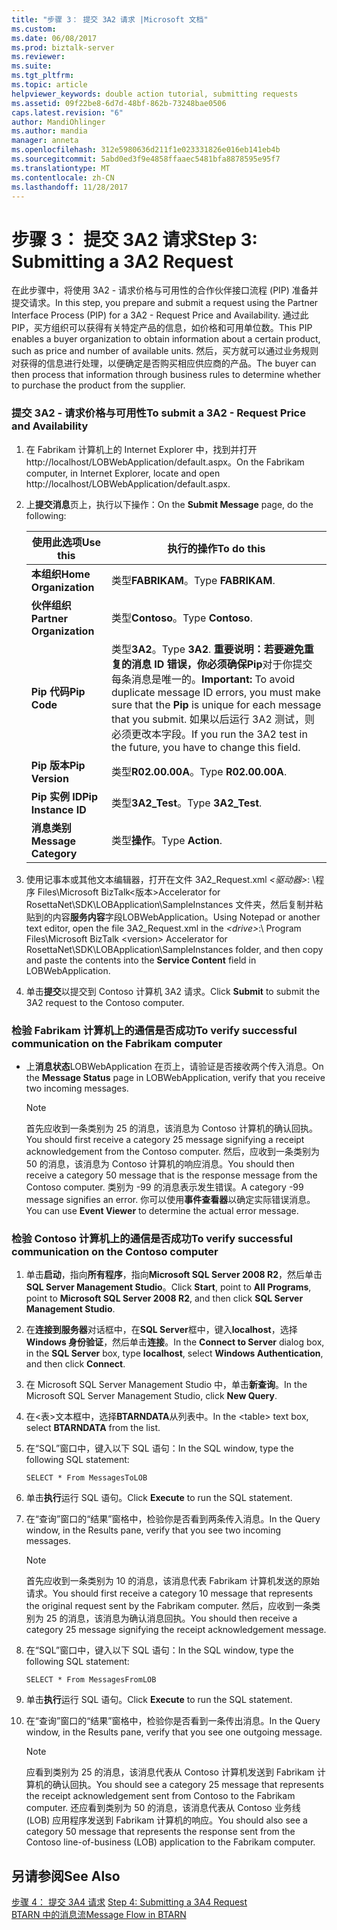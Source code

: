 ```yaml
---
title: "步骤 3： 提交 3A2 请求 |Microsoft 文档"
ms.custom: 
ms.date: 06/08/2017
ms.prod: biztalk-server
ms.reviewer: 
ms.suite: 
ms.tgt_pltfrm: 
ms.topic: article
helpviewer_keywords: double action tutorial, submitting requests
ms.assetid: 09f22be8-6d7d-48bf-862b-73248bae0506
caps.latest.revision: "6"
author: MandiOhlinger
ms.author: mandia
manager: anneta
ms.openlocfilehash: 312e5980636d211f1e023331826e016eb141eb4b
ms.sourcegitcommit: 5abd0ed3f9e4858ffaaec5481bfa8878595e95f7
ms.translationtype: MT
ms.contentlocale: zh-CN
ms.lasthandoff: 11/28/2017
---
```

# <a name="step-3-submitting-a-3a2-request"></a><span data-ttu-id="c94c0-102">步骤 3： 提交 3A2 请求</span><span class="sxs-lookup"><span data-stu-id="c94c0-102">Step 3: Submitting a 3A2 Request</span></span>
<span data-ttu-id="c94c0-103">在此步骤中，将使用 3A2 - 请求价格与可用性的合作伙伴接口流程 (PIP) 准备并提交请求。</span><span class="sxs-lookup"><span data-stu-id="c94c0-103">In this step, you prepare and submit a request using the Partner Interface Process (PIP) for a 3A2 - Request Price and Availability.</span></span> <span data-ttu-id="c94c0-104">通过此 PIP，买方组织可以获得有关特定产品的信息，如价格和可用单位数。</span><span class="sxs-lookup"><span data-stu-id="c94c0-104">This PIP enables a buyer organization to obtain information about a certain product, such as price and number of available units.</span></span> <span data-ttu-id="c94c0-105">然后，买方就可以通过业务规则对获得的信息进行处理，以便确定是否购买相应供应商的产品。</span><span class="sxs-lookup"><span data-stu-id="c94c0-105">The buyer can then process that information through business rules to determine whether to purchase the product from the supplier.</span></span>  
  
### <a name="to-submit-a-3a2---request-price-and-availability"></a><span data-ttu-id="c94c0-106">提交 3A2 - 请求价格与可用性</span><span class="sxs-lookup"><span data-stu-id="c94c0-106">To submit a 3A2 - Request Price and Availability</span></span>  
  
1.  <span data-ttu-id="c94c0-107">在 Fabrikam 计算机上的 Internet Explorer 中，找到并打开 http://localhost/LOBWebApplication/default.aspx。</span><span class="sxs-lookup"><span data-stu-id="c94c0-107">On the Fabrikam computer, in Internet Explorer, locate and open http://localhost/LOBWebApplication/default.aspx.</span></span>  
  
2.  <span data-ttu-id="c94c0-108">上**提交消息**页上，执行以下操作：</span><span class="sxs-lookup"><span data-stu-id="c94c0-108">On the **Submit Message** page, do the following:</span></span>  
  
    |<span data-ttu-id="c94c0-109">使用此选项</span><span class="sxs-lookup"><span data-stu-id="c94c0-109">Use this</span></span>|<span data-ttu-id="c94c0-110">执行的操作</span><span class="sxs-lookup"><span data-stu-id="c94c0-110">To do this</span></span>|  
    |--------------|----------------|  
    |<span data-ttu-id="c94c0-111">**本组织**</span><span class="sxs-lookup"><span data-stu-id="c94c0-111">**Home Organization**</span></span>|<span data-ttu-id="c94c0-112">类型**FABRIKAM**。</span><span class="sxs-lookup"><span data-stu-id="c94c0-112">Type **FABRIKAM**.</span></span>|  
    |<span data-ttu-id="c94c0-113">**伙伴组织**</span><span class="sxs-lookup"><span data-stu-id="c94c0-113">**Partner Organization**</span></span>|<span data-ttu-id="c94c0-114">类型**Contoso**。</span><span class="sxs-lookup"><span data-stu-id="c94c0-114">Type **Contoso**.</span></span>|  
    |<span data-ttu-id="c94c0-115">**Pip 代码**</span><span class="sxs-lookup"><span data-stu-id="c94c0-115">**Pip Code**</span></span>|<span data-ttu-id="c94c0-116">类型**3A2**。</span><span class="sxs-lookup"><span data-stu-id="c94c0-116">Type **3A2**.</span></span> <span data-ttu-id="c94c0-117">**重要说明：**若要避免重复的消息 ID 错误，你必须确保**Pip**对于你提交每条消息是唯一的。</span><span class="sxs-lookup"><span data-stu-id="c94c0-117">**Important:**  To avoid duplicate message ID errors, you must make sure that the **Pip** is unique for each message that you submit.</span></span> <span data-ttu-id="c94c0-118">如果以后运行 3A2 测试，则必须更改本字段。</span><span class="sxs-lookup"><span data-stu-id="c94c0-118">If you run the 3A2 test in the future, you have to change this field.</span></span>|  
    |<span data-ttu-id="c94c0-119">**Pip 版本**</span><span class="sxs-lookup"><span data-stu-id="c94c0-119">**Pip Version**</span></span>|<span data-ttu-id="c94c0-120">类型**R02.00.00A**。</span><span class="sxs-lookup"><span data-stu-id="c94c0-120">Type **R02.00.00A**.</span></span>|  
    |<span data-ttu-id="c94c0-121">**Pip 实例 ID**</span><span class="sxs-lookup"><span data-stu-id="c94c0-121">**Pip Instance ID**</span></span>|<span data-ttu-id="c94c0-122">类型**3A2_Test**。</span><span class="sxs-lookup"><span data-stu-id="c94c0-122">Type **3A2_Test**.</span></span>|  
    |<span data-ttu-id="c94c0-123">**消息类别**</span><span class="sxs-lookup"><span data-stu-id="c94c0-123">**Message Category**</span></span>|<span data-ttu-id="c94c0-124">类型**操作**。</span><span class="sxs-lookup"><span data-stu-id="c94c0-124">Type **Action**.</span></span>|  
  
3.  <span data-ttu-id="c94c0-125">使用记事本或其他文本编辑器，打开在文件 3A2_Request.xml *\<驱动器\>*: \程序 Files\Microsoft BizTalk\<版本\>Accelerator for RosettaNet\SDK\LOBApplication\SampleInstances 文件夹，然后复制并粘贴到的内容**服务内容**字段LOBWebApplication。</span><span class="sxs-lookup"><span data-stu-id="c94c0-125">Using Notepad or another text editor, open the file 3A2_Request.xml in the *\<drive\>*:\ Program Files\Microsoft BizTalk \<version\> Accelerator for RosettaNet\SDK\LOBApplication\SampleInstances folder, and then copy and paste the contents into the **Service Content** field in LOBWebApplication.</span></span>  
  
4.  <span data-ttu-id="c94c0-126">单击**提交**以提交到 Contoso 计算机 3A2 请求。</span><span class="sxs-lookup"><span data-stu-id="c94c0-126">Click **Submit** to submit the 3A2 request to the Contoso computer.</span></span>  
  
### <a name="to-verify-successful-communication-on-the-fabrikam-computer"></a><span data-ttu-id="c94c0-127">检验 Fabrikam 计算机上的通信是否成功</span><span class="sxs-lookup"><span data-stu-id="c94c0-127">To verify successful communication on the Fabrikam computer</span></span>  
  
-   <span data-ttu-id="c94c0-128">上**消息状态**LOBWebApplication 在页上，请验证是否接收两个传入消息。</span><span class="sxs-lookup"><span data-stu-id="c94c0-128">On the **Message Status** page in LOBWebApplication, verify that you receive two incoming messages.</span></span>  
  
    > [!NOTE]
    >  <span data-ttu-id="c94c0-129">首先应收到一条类别为 25 的消息，该消息为 Contoso 计算机的确认回执。</span><span class="sxs-lookup"><span data-stu-id="c94c0-129">You should first receive a category 25 message signifying a receipt acknowledgement from the Contoso computer.</span></span> <span data-ttu-id="c94c0-130">然后，应收到一条类别为 50 的消息，该消息为 Contoso 计算机的响应消息。</span><span class="sxs-lookup"><span data-stu-id="c94c0-130">You should then receive a category 50 message that is the response message from the Contoso computer.</span></span> <span data-ttu-id="c94c0-131">类别为 -99 的消息表示发生错误。</span><span class="sxs-lookup"><span data-stu-id="c94c0-131">A category -99 message signifies an error.</span></span> <span data-ttu-id="c94c0-132">你可以使用**事件查看器**以确定实际错误消息。</span><span class="sxs-lookup"><span data-stu-id="c94c0-132">You can use **Event Viewer** to determine the actual error message.</span></span>  
  
### <a name="to-verify-successful-communication-on-the-contoso-computer"></a><span data-ttu-id="c94c0-133">检验 Contoso 计算机上的通信是否成功</span><span class="sxs-lookup"><span data-stu-id="c94c0-133">To verify successful communication on the Contoso computer</span></span>  
  
1.  <span data-ttu-id="c94c0-134">单击**启动**，指向**所有程序**，指向**Microsoft SQL Server 2008 R2**，然后单击**SQL Server Management Studio**。</span><span class="sxs-lookup"><span data-stu-id="c94c0-134">Click **Start**, point to **All Programs**, point to **Microsoft SQL Server 2008 R2**, and then click **SQL Server Management Studio**.</span></span>  
  
2.  <span data-ttu-id="c94c0-135">在**连接到服务器**对话框中，在**SQL Server**框中，键入**localhost**，选择**Windows 身份验证**，然后单击**连接**。</span><span class="sxs-lookup"><span data-stu-id="c94c0-135">In the **Connect to Server** dialog box, in the **SQL Server** box, type **localhost**, select **Windows Authentication**, and then click **Connect**.</span></span>  
  
3.  <span data-ttu-id="c94c0-136">在 Microsoft SQL Server Management Studio 中，单击**新查询**。</span><span class="sxs-lookup"><span data-stu-id="c94c0-136">In the Microsoft SQL Server Management Studio, click **New Query**.</span></span>  
  
4.  <span data-ttu-id="c94c0-137">在\<表\>文本框中，选择**BTARNDATA**从列表中。</span><span class="sxs-lookup"><span data-stu-id="c94c0-137">In the \<table\> text box, select **BTARNDATA** from the list.</span></span>  
  
5.  <span data-ttu-id="c94c0-138">在“SQL”窗口中，键入以下 SQL 语句：</span><span class="sxs-lookup"><span data-stu-id="c94c0-138">In the SQL window, type the following SQL statement:</span></span>  
  
    ```  
    SELECT * From MessagesToLOB  
    ```  
  
6.  <span data-ttu-id="c94c0-139">单击**执行**运行 SQL 语句。</span><span class="sxs-lookup"><span data-stu-id="c94c0-139">Click **Execute** to run the SQL statement.</span></span>  
  
7.  <span data-ttu-id="c94c0-140">在“查询”窗口的“结果”窗格中，检验你是否看到两条传入消息。</span><span class="sxs-lookup"><span data-stu-id="c94c0-140">In the Query window, in the Results pane, verify that you see two incoming messages.</span></span>  
  
    > [!NOTE]
    >  <span data-ttu-id="c94c0-141">首先应收到一条类别为 10 的消息，该消息代表 Fabrikam 计算机发送的原始请求。</span><span class="sxs-lookup"><span data-stu-id="c94c0-141">You should first receive a category 10 message that represents the original request sent by the Fabrikam computer.</span></span> <span data-ttu-id="c94c0-142">然后，应收到一条类别为 25 的消息，该消息为确认消息回执。</span><span class="sxs-lookup"><span data-stu-id="c94c0-142">You should then receive a category 25 message signifying the receipt acknowledgement message.</span></span>  
  
8.  <span data-ttu-id="c94c0-143">在“SQL”窗口中，键入以下 SQL 语句：</span><span class="sxs-lookup"><span data-stu-id="c94c0-143">In the SQL window, type the following SQL statement:</span></span>  
  
    ```  
    SELECT * From MessagesFromLOB  
    ```  
  
9. <span data-ttu-id="c94c0-144">单击**执行**运行 SQL 语句。</span><span class="sxs-lookup"><span data-stu-id="c94c0-144">Click **Execute** to run the SQL statement.</span></span>  
  
10. <span data-ttu-id="c94c0-145">在“查询”窗口的“结果”窗格中，检验你是否看到一条传出消息。</span><span class="sxs-lookup"><span data-stu-id="c94c0-145">In the Query window, in the Results pane, verify that you see one outgoing message.</span></span>  
  
    > [!NOTE]
    >  <span data-ttu-id="c94c0-146">应看到类别为 25 的消息，该消息代表从 Contoso 计算机发送到 Fabrikam 计算机的确认回执。</span><span class="sxs-lookup"><span data-stu-id="c94c0-146">You should see a category 25 message that represents the receipt acknowledgement sent from Contoso to the Fabrikam computer.</span></span> <span data-ttu-id="c94c0-147">还应看到类别为 50 的消息，该消息代表从 Contoso 业务线 (LOB) 应用程序发送到 Fabrikam 计算机的响应。</span><span class="sxs-lookup"><span data-stu-id="c94c0-147">You should also see a category 50 message that represents the response sent from the Contoso line-of-business (LOB) application to the Fabrikam computer.</span></span>  
  
## <a name="see-also"></a><span data-ttu-id="c94c0-148">另请参阅</span><span class="sxs-lookup"><span data-stu-id="c94c0-148">See Also</span></span>  
 <span data-ttu-id="c94c0-149">[步骤 4： 提交 3A4 请求](../../adapters-and-accelerators/accelerator-rosettanet/step-4-submitting-a-3a4-request.md) </span><span class="sxs-lookup"><span data-stu-id="c94c0-149">[Step 4: Submitting a 3A4 Request](../../adapters-and-accelerators/accelerator-rosettanet/step-4-submitting-a-3a4-request.md) </span></span>  
 [<span data-ttu-id="c94c0-150">BTARN 中的消息流</span><span class="sxs-lookup"><span data-stu-id="c94c0-150">Message Flow in BTARN</span></span>](../../adapters-and-accelerators/accelerator-rosettanet/message-flow-in-btarn.md)